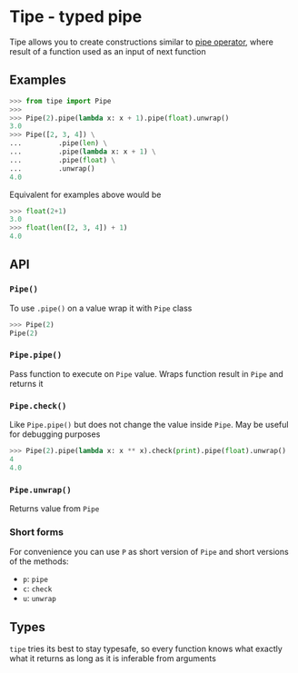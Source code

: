 # Tipe - typed pipe

Tipe allows you to create constructions similar to [pipe operator](https://elixirschool.com/en/lessons/basics/pipe_operator), where result of a function used as an input of next function


## Examples

```python
>>> from tipe import Pipe
>>> 
>>> Pipe(2).pipe(lambda x: x + 1).pipe(float).unwrap()
3.0
>>> Pipe([2, 3, 4]) \
...         .pipe(len) \
...         .pipe(lambda x: x + 1) \
...         .pipe(float) \
...         .unwrap()
4.0
```

Equivalent for examples above would be

```python
>>> float(2+1)
3.0
>>> float(len([2, 3, 4]) + 1)
4.0
```


## API

### `Pipe()`

To use `.pipe()` on a value wrap it with `Pipe` class

```python
>>> Pipe(2)
Pipe(2)
```

### `Pipe.pipe()`

Pass function to execute on `Pipe` value. Wraps function result in `Pipe` and returns it


### `Pipe.check()`

Like `Pipe.pipe()` but does not change the value inside `Pipe`. May be useful for debugging purposes

```python
>>> Pipe(2).pipe(lambda x: x ** x).check(print).pipe(float).unwrap()
4
4.0
```

### `Pipe.unwrap()`

Returns value from `Pipe`


### Short forms

For convenience you can use `P` as short version of `Pipe` and short versions of the methods:
- `p`: `pipe`
- `c`: `check`
- `u`: `unwrap`


## Types

`tipe` tries its best to stay typesafe, so every function knows what exactly what it returns as long as it is inferable from arguments